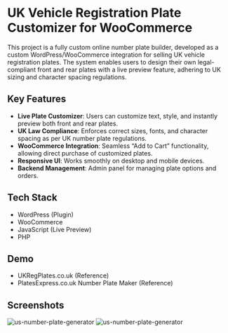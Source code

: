 # UK Vehicle Registration Plate Customizer for WooCommerce

This project is a fully custom online number plate builder, developed as a custom WordPress/WooCommerce integration for selling UK vehicle registration plates. The system enables users to design their own legal-compliant front and rear plates with a live preview feature, adhering to UK sizing and character spacing regulations.

## Key Features

- **Live Plate Customizer**: Users can customize text, style, and instantly preview both front and rear plates.
- **UK Law Compliance**: Enforces correct sizes, fonts, and character spacing as per UK number plate regulations.
- **WooCommerce Integration**: Seamless “Add to Cart” functionality, allowing direct purchase of customized plates.
- **Responsive UI**: Works smoothly on desktop and mobile devices.
- **Backend Management**: Admin panel for managing plate options and orders.

## Tech Stack

- WordPress (Plugin)
- WooCommerce 
- JavaScript (Live Preview)
- PHP

## Demo

- UKRegPlates.co.uk (Reference)
- PlatesExpress.co.uk Number Plate Maker (Reference)

## Screenshots

<img src="https://zoro-dev.com/public/heera9331/image.png" alt="us-number-plate-generator">
<img src="https://zoro-dev.com/public/heera9331/image1.png" alt="us-number-plate-generator">

